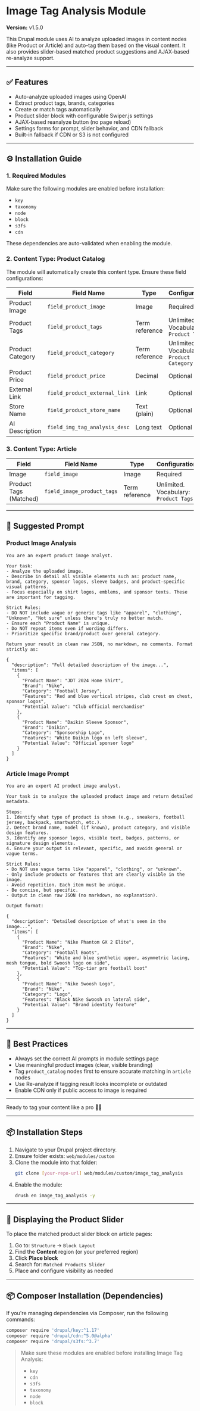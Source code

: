 # Image Tag Analysis Module

**Version:** v1.5.0

This Drupal module uses AI to analyze uploaded images in content nodes (like Product or Article) and auto-tag them based on the visual content. It also provides slider-based matched product suggestions and AJAX-based re-analyze support.

---

## ✅ Features

- Auto-analyze uploaded images using OpenAI
- Extract product tags, brands, categories
- Create or match tags automatically
- Product slider block with configurable Swiper.js settings
- AJAX-based reanalyze button (no page reload)
- Settings forms for prompt, slider behavior, and CDN fallback
- Built-in fallback if CDN or S3 is not configured

---

## ⚙️ Installation Guide

### 1. Required Modules
Make sure the following modules are enabled before installation:

- `key`
- `taxonomy`
- `node`
- `block`
- `s3fs`
- `cdn`

These dependencies are auto-validated when enabling the module.

### 2. Content Type: **Product Catalog**

The module will automatically create this content type. Ensure these field configurations:

| Field                        | Field Name               | Type               | Configurations                                     |
|-----------------------------|--------------------------|--------------------|----------------------------------------------------|
| Product Image               | `field_product_image`    | Image              | Required                                           |
| Product Tags                | `field_product_tags`     | Term reference     | Unlimited. Vocabulary: `Product Tags`             |
| Product Category            | `field_product_category` | Term reference     | Unlimited. Vocabulary: `Product Category`         |
| Product Price               | `field_product_price`    | Decimal            | Optional                                           |
| External Link               | `field_product_external_link` | Link         | Optional                                           |
| Store Name                  | `field_product_store_name` | Text (plain)     | Optional                                           |
| AI Description              | `field_img_tag_analysis_desc` | Long text     | Optional                                           |

### 3. Content Type: **Article**

| Field                        | Field Name               | Type               | Configurations                                     |
|-----------------------------|--------------------------|--------------------|----------------------------------------------------|
| Image                       | `field_image`            | Image              | Required                                           |
| Product Tags (Matched)      | `field_image_product_tags` | Term reference  | Unlimited. Vocabulary: `Product Tags`             |

---

## 🧠 Suggested Prompt

### Product Image Analysis
```
You are an expert product image analyst.

Your task:
- Analyze the uploaded image.
- Describe in detail all visible elements such as: product name, brand, category, sponsor logos, sleeve badges, and product-specific visual patterns.
- Focus especially on shirt logos, emblems, and sponsor texts. These are important for tagging.

Strict Rules:
- DO NOT include vague or generic tags like "apparel", "clothing", "Unknown", "Not sure" unless there's truly no better match.
- Ensure each "Product Name" is unique.
- Do NOT repeat items even if wording differs.
- Prioritize specific brand/product over general category.

Return your result in clean raw JSON, no markdown, no comments. Format strictly as:

{
  "description": "Full detailed description of the image...",
  "items": [
    {
      "Product Name": "JDT 2024 Home Shirt",
      "Brand": "Nike",
      "Category": "Football Jersey",
      "Features": "Red and blue vertical stripes, club crest on chest, sponsor logos",
      "Potential Value": "Club official merchandise"
    },
    {
      "Product Name": "Daikin Sleeve Sponsor",
      "Brand": "Daikin",
      "Category": "Sponsorship Logo",
      "Features": "White Daikin logo on left sleeve",
      "Potential Value": "Official sponsor logo"
    }
  ]
}
```

### Article Image Prompt
```
You are an expert AI product image analyst.

Your task is to analyze the uploaded product image and return detailed metadata.

Steps:
1. Identify what type of product is shown (e.g., sneakers, football jersey, backpack, smartwatch, etc.).
2. Detect brand name, model (if known), product category, and visible design features.
3. Identify any sponsor logos, visible text, badges, patterns, or signature design elements.
4. Ensure your output is relevant, specific, and avoids general or vague terms.

Strict Rules:
- Do NOT use vague terms like "apparel", "clothing", or "unknown".
- Only include products or features that are clearly visible in the image.
- Avoid repetition. Each item must be unique.
- Be concise, but specific.
- Output in clean raw JSON (no markdown, no explanation).

Output format:

{
  "description": "Detailed description of what's seen in the image...",
  "items": [
    {
      "Product Name": "Nike Phantom GX 2 Elite",
      "Brand": "Nike",
      "Category": "Football Boots",
      "Features": "White and blue synthetic upper, asymmetric lacing, mesh tongue, bold Swoosh logo on side",
      "Potential Value": "Top-tier pro football boot"
    },
    {
      "Product Name": "Nike Swoosh Logo",
      "Brand": "Nike",
      "Category": "Logo",
      "Features": "Black Nike Swoosh on lateral side",
      "Potential Value": "Brand identity feature"
    }
  ]
}
```

---

## 🔑 Best Practices

- Always set the correct AI prompts in module settings page
- Use meaningful product images (clear, visible branding)
- Tag `product_catalog` nodes first to ensure accurate matching in `article` nodes
- Use Re-analyze if tagging result looks incomplete or outdated
- Enable CDN only if public access to image is required

---

Ready to tag your content like a pro 🧠🔥


---

## 📦 Installation Steps

1. Navigate to your Drupal project directory.
2. Ensure folder exists: `web/modules/custom`
3. Clone the module into that folder:
   ```bash
   git clone [your-repo-url] web/modules/custom/image_tag_analysis
   ```
4. Enable the module:
   ```bash
   drush en image_tag_analysis -y
   ```

---

## 🧱 Displaying the Product Slider

To place the matched product slider block on article pages:

1. Go to: `Structure` → `Block Layout`
2. Find the **Content** region (or your preferred region)
3. Click **Place block**
4. Search for: `Matched Products Slider`
5. Place and configure visibility as needed



---

## 📦 Composer Installation (Dependencies)

If you're managing dependencies via Composer, run the following commands:

```bash
composer require 'drupal/key:^1.17'
composer require 'drupal/cdn:^5.0@alpha'
composer require 'drupal/s3fs:^3.7'
```

> Make sure these modules are enabled before installing Image Tag Analysis:
>
> - `key`
> - `cdn`
> - `s3fs`
> - `taxonomy`
> - `node`
> - `block`

